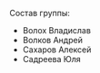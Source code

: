 Состав группы:<br>
* Волох Владислав<br>
* Волков Андрей<br>
* Сахаров Алексей<br>
* Садреева Юля<br>

